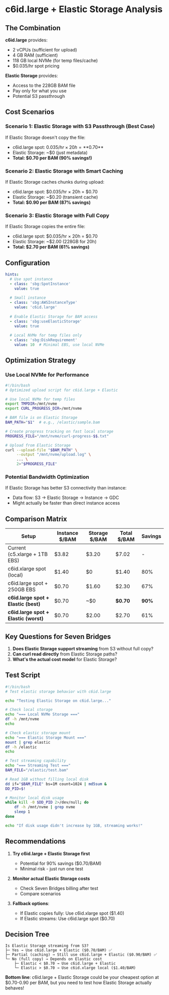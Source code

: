 # c6id.large + Elastic Storage Analysis

## The Combination

**c6id.large** provides:
- 2 vCPUs (sufficient for upload)
- 4 GB RAM (sufficient)
- 118 GB local NVMe (for temp files/cache)
- $0.035/hr spot pricing

**Elastic Storage** provides:
- Access to the 228GB BAM file
- Pay only for what you use
- Potential S3 passthrough

## Cost Scenarios

### Scenario 1: Elastic Storage with S3 Passthrough (Best Case)
If Elastic Storage doesn't copy the file:
- c6id.large spot: $0.035/hr × 20h = **$0.70**
- Elastic Storage: ~$0 (just metadata)
- **Total: $0.70 per BAM (90% savings!)**

### Scenario 2: Elastic Storage with Smart Caching
If Elastic Storage caches chunks during upload:
- c6id.large spot: $0.035/hr × 20h = $0.70
- Elastic Storage: ~$0.20 (transient cache)
- **Total: $0.90 per BAM (87% savings)**

### Scenario 3: Elastic Storage with Full Copy
If Elastic Storage copies the entire file:
- c6id.large spot: $0.035/hr × 20h = $0.70
- Elastic Storage: ~$2.00 (228GB for 20h)
- **Total: $2.70 per BAM (61% savings)**

## Configuration

```yaml
hints:
  # Use spot instance
  - class: 'sbg:SpotInstance'
    value: true
  
  # Small instance
  - class: 'sbg:AWSInstanceType'
    value: 'c6id.large'
  
  # Enable Elastic Storage for BAM access
  - class: 'sbg:useElasticStorage'
    value: true
  
  # Local NVMe for temp files only
  - class: 'sbg:DiskRequirement'
    value: 10  # Minimal EBS, use local NVMe
```

## Optimization Strategy

### Use Local NVMe for Performance

```bash
#!/bin/bash
# Optimized upload script for c6id.large + Elastic

# Use local NVMe for temp files
export TMPDIR=/mnt/nvme
export CURL_PROGRESS_DIR=/mnt/nvme

# BAM file is on Elastic Storage
BAM_PATH="$1"  # e.g., /elastic/sample.bam

# Create progress tracking on fast local storage
PROGRESS_FILE="/mnt/nvme/curl-progress-$$.txt"

# Upload from Elastic Storage
curl --upload-file "$BAM_PATH" \
     --output "/mnt/nvme/upload.log" \
     ... \
     2>"$PROGRESS_FILE"
```

### Potential Bandwidth Optimization

If Elastic Storage has better S3 connectivity than instance:
- Data flow: S3 → Elastic Storage → Instance → GDC
- Might actually be faster than direct instance access

## Comparison Matrix

| Setup | Instance $/BAM | Storage $/BAM | Total $/BAM | Savings |
|-------|----------------|----------------|-------------|---------|
| Current (c5.xlarge + 1TB EBS) | $3.82 | $3.20 | $7.02 | - |
| c6id.xlarge spot (local) | $1.40 | $0 | $1.40 | 80% |
| c6id.large spot + 250GB EBS | $0.70 | $1.60 | $2.30 | 67% |
| **c6id.large spot + Elastic (best)** | $0.70 | ~$0 | **$0.70** | **90%** |
| **c6id.large spot + Elastic (worst)** | $0.70 | $2.00 | $2.70 | 61% |

## Key Questions for Seven Bridges

1. **Does Elastic Storage support streaming** from S3 without full copy?
2. **Can curl read directly** from Elastic Storage paths?
3. **What's the actual cost model** for Elastic Storage?

## Test Script

```bash
#!/bin/bash
# Test elastic storage behavior with c6id.large

echo "Testing Elastic Storage on c6id.large..."

# Check local storage
echo "=== Local NVMe Storage ==="
df -h /mnt/nvme
echo

# Check elastic storage mount
echo "=== Elastic Storage Mount ==="
mount | grep elastic
df -h /elastic
echo

# Test streaming capability
echo "=== Streaming Test ==="
BAM_FILE="/elastic/test.bam"

# Read 1GB without filling local disk
dd if="$BAM_FILE" bs=1M count=1024 | md5sum &
DD_PID=$!

# Monitor local disk usage
while kill -0 $DD_PID 2>/dev/null; do
    df -h /mnt/nvme | grep nvme
    sleep 1
done

echo "If disk usage didn't increase by 1GB, streaming works!"
```

## Recommendations

1. **Try c6id.large + Elastic Storage first**
   - Potential for 90% savings ($0.70/BAM)
   - Minimal risk - just run one test

2. **Monitor actual Elastic Storage costs**
   - Check Seven Bridges billing after test
   - Compare scenarios

3. **Fallback options**:
   - If Elastic copies fully: Use c6id.xlarge spot ($1.40)
   - If Elastic streams: Use c6id.large spot ($0.70)

## Decision Tree

```
Is Elastic Storage streaming from S3?
├─ Yes → Use c6id.large + Elastic ($0.70/BAM) ✅
├─ Partial (caching) → Still use c6id.large + Elastic ($0.90/BAM) ✅
└─ No (full copy) → Depends on Elastic cost
    ├─ Elastic < $0.70 → Use c6id.large + Elastic
    └─ Elastic > $0.70 → Use c6id.xlarge local ($1.40/BAM)
```

**Bottom line**: c6id.large + Elastic Storage could be your cheapest option at $0.70-0.90 per BAM, but you need to test how Elastic Storage actually behaves!
